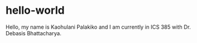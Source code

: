 # hello-world 
Hello, my name is Kaohulani Palakiko and I am currently in ICS 385 with Dr. Debasis Bhattacharya.
